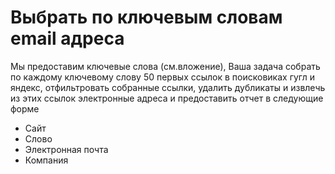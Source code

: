 # Выбрать по ключевым словам email адреса

Мы предоставим ключевые слова (см.вложение), Ваша задача собрать по каждому ключевому слову 50 первых ссылок в
поисковиках гугл и яндекс, отфильтровать собранные ссылки, удалить дубликаты и извлечь из этих ссылок электронные
адреса и предоставить отчет в следующие форме

* Сайт
* Слово
* Электронная почта
* Компания
